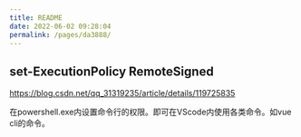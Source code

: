 ```yaml
---
title: README
date: 2022-06-02 09:28:04
permalink: /pages/da3888/
---
```



## set-ExecutionPolicy RemoteSigned

https://blog.csdn.net/qq_31319235/article/details/119725835

在powershell.exe内设置命令行的权限。即可在VScode内使用各类命令。如vue cli的命令。
